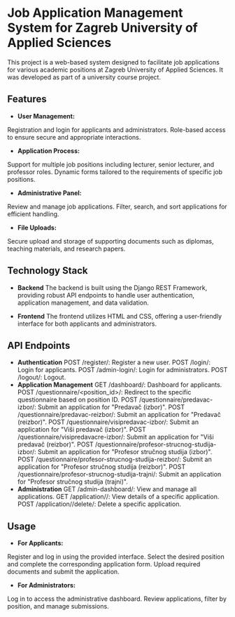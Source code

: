 # Job Application Management System for Zagreb University of Applied Sciences
This project is a web-based system designed to facilitate job applications for various academic positions at Zagreb University of Applied Sciences. It was developed as part of a university course project.

## Features
- **User Management:**

Registration and login for applicants and administrators.
Role-based access to ensure secure and appropriate interactions.
- **Application Process:**

Support for multiple job positions including lecturer, senior lecturer, and professor roles.
Dynamic forms tailored to the requirements of specific job positions.
- **Administrative Panel:**

Review and manage job applications.
Filter, search, and sort applications for efficient handling.
- **File Uploads:**

Secure upload and storage of supporting documents such as diplomas, teaching materials, and research papers.
## Technology Stack
- **Backend**
The backend is built using the Django REST Framework, providing robust API endpoints to handle user authentication, application management, and data validation.

- **Frontend**
The frontend utilizes HTML and CSS, offering a user-friendly interface for both applicants and administrators.

## API Endpoints
- **Authentication**
POST /register/: Register a new user.
POST /login/: Login for applicants.
POST /admin-login/: Login for administrators.
POST /logout/: Logout.
- **Application Management**
GET /dashboard/: Dashboard for applicants.
POST /questionnaire/<position_id>/: Redirect to the specific questionnaire based on position ID.
POST /questionnaire/predavac-izbor/: Submit an application for "Predavač (izbor)".
POST /questionnaire/predavac-reizbor/: Submit an application for "Predavač (reizbor)".
POST /questionnaire/visipredavac-izbor/: Submit an application for "Viši predavač (izbor)".
POST /questionnaire/visipredavacre-izbor/: Submit an application for "Viši predavač (reizbor)".
POST /questionnaire/profesor-strucnog-studija-izbor/: Submit an application for "Profesor stručnog studija (izbor)".
POST /questionnaire/profesor-strucnog-studija-reizbor/: Submit an application for "Profesor stručnog studija (reizbor)".
POST /questionnaire/profesor-strucnog-studija-trajni/: Submit an application for "Profesor stručnog studija (trajni)".
- **Administration**
GET /admin-dashboard/: View and manage all applications.
GET /application/<id>/: View details of a specific application.
POST /application/<id>/delete/: Delete a specific application.
## Usage
- **For Applicants:**

Register and log in using the provided interface.
Select the desired position and complete the corresponding application form.
Upload required documents and submit the application.
- **For Administrators:**

Log in to access the administrative dashboard.
Review applications, filter by position, and manage submissions.
